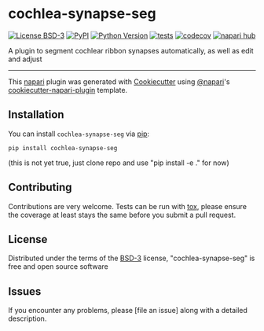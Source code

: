 # cochlea-synapse-seg

[![License BSD-3](https://img.shields.io/pypi/l/cochlea-synapse-seg.svg?color=green)](https://github.com/manorlabucsd/cochlea-synapse-seg/raw/main/LICENSE)
[![PyPI](https://img.shields.io/pypi/v/cochlea-synapse-seg.svg?color=green)](https://pypi.org/project/cochlea-synapse-seg)
[![Python Version](https://img.shields.io/pypi/pyversions/cochlea-synapse-seg.svg?color=green)](https://python.org)
[![tests](https://github.com/manorlabucsd/cochlea-synapse-seg/workflows/tests/badge.svg)](https://github.com/manorlabucsd/cochlea-synapse-seg/actions)
[![codecov](https://codecov.io/gh/manorlabucsd/cochlea-synapse-seg/branch/main/graph/badge.svg)](https://codecov.io/gh/manorlabucsd/cochlea-synapse-seg)
[![napari hub](https://img.shields.io/endpoint?url=https://api.napari-hub.org/shields/cochlea-synapse-seg)](https://napari-hub.org/plugins/cochlea-synapse-seg)

A plugin to segment cochlear ribbon synapses automatically, as well as edit and adjust

----------------------------------

This [napari] plugin was generated with [Cookiecutter] using [@napari]'s [cookiecutter-napari-plugin] template.

<!--
Don't miss the full getting started guide to set up your new package:
https://github.com/napari/cookiecutter-napari-plugin#getting-started

and review the napari docs for plugin developers:
https://napari.org/stable/plugins/index.html
-->

## Installation

You can install `cochlea-synapse-seg` via [pip]:

    pip install cochlea-synapse-seg

(this is not yet true, just clone repo and use "pip install -e ." for now)


## Contributing

Contributions are very welcome. Tests can be run with [tox], please ensure
the coverage at least stays the same before you submit a pull request.

## License

Distributed under the terms of the [BSD-3] license,
"cochlea-synapse-seg" is free and open source software

## Issues

If you encounter any problems, please [file an issue] along with a detailed description.

[napari]: https://github.com/napari/napari
[Cookiecutter]: https://github.com/audreyr/cookiecutter
[@napari]: https://github.com/napari
[MIT]: http://opensource.org/licenses/MIT
[BSD-3]: http://opensource.org/licenses/BSD-3-Clause
[GNU GPL v3.0]: http://www.gnu.org/licenses/gpl-3.0.txt
[GNU LGPL v3.0]: http://www.gnu.org/licenses/lgpl-3.0.txt
[Apache Software License 2.0]: http://www.apache.org/licenses/LICENSE-2.0
[Mozilla Public License 2.0]: https://www.mozilla.org/media/MPL/2.0/index.txt
[cookiecutter-napari-plugin]: https://github.com/napari/cookiecutter-napari-plugin

[napari]: https://github.com/napari/napari
[tox]: https://tox.readthedocs.io/en/latest/
[pip]: https://pypi.org/project/pip/
[PyPI]: https://pypi.org/
